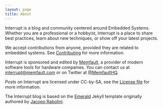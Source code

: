 ```yaml
---
layout: page
title: About
---
```


Interrupt is a blog and community centered around Embedded Systems. Whether you
are a professional or a hobbyist, Interrupt is a place to share best practices,
learn about new techniques, or show off your latest projects.

We accept contributions from anyone, provided they are related to embedded
systems. See [Contributing](contributing) for more information.

Interrupt is sponsored and edited by [Memfault](https://memfault.com), a
provider of modern software tools for hardware companies. You can contact us at
[interrupt@memfault.com](mailto:interrupt@memfault.com) or on Twitter at
[@MemfaultHQ](https://twitter.com/MemfaultHQ).

Posts on Interrupt are licensed under CC-by-SA, see the [License
file](https://github.com/memfault/interrupt/blob/master/license.md) for
more information.

The Interrupt blog is based on the
[Emerald](https://github.com/KingFelix/emerald) Jekyll template originally
authored by [Jacopo Rabolini](https://www.jacoporabolini.com).

